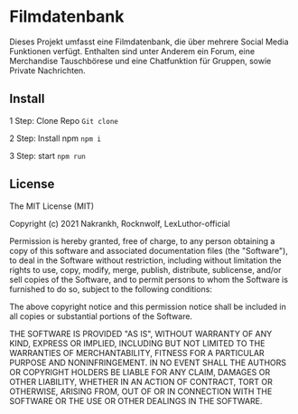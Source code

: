 # Filmdatenbank

Dieses Projekt umfasst eine Filmdatenbank, die über mehrere Social Media Funktionen verfügt. Enthalten sind unter Anderem ein Forum, eine Merchandise Tauschbörese und eine Chatfunktion für Gruppen, sowie Private Nachrichten. 

## Install

1 Step: Clone Repo ```Git clone```

2 Step: Install npm ```npm i```

3 Step: start ```npm run```

## License

The MIT License (MIT)

Copyright (c) 2021 Nakrankh, Rocknwolf, 
LexLuthor-official

Permission is hereby granted, free of charge, to any person obtaining a copy of
this software and associated documentation files (the "Software"), to deal in
the Software without restriction, including without limitation the rights to
use, copy, modify, merge, publish, distribute, sublicense, and/or sell copies of
the Software, and to permit persons to whom the Software is furnished to do so,
subject to the following conditions:

The above copyright notice and this permission notice shall be included in all
copies or substantial portions of the Software.

THE SOFTWARE IS PROVIDED "AS IS", WITHOUT WARRANTY OF ANY KIND, EXPRESS OR
IMPLIED, INCLUDING BUT NOT LIMITED TO THE WARRANTIES OF MERCHANTABILITY, FITNESS
FOR A PARTICULAR PURPOSE AND NONINFRINGEMENT. IN NO EVENT SHALL THE AUTHORS OR
COPYRIGHT HOLDERS BE LIABLE FOR ANY CLAIM, DAMAGES OR OTHER LIABILITY, WHETHER
IN AN ACTION OF CONTRACT, TORT OR OTHERWISE, ARISING FROM, OUT OF OR IN
CONNECTION WITH THE SOFTWARE OR THE USE OR OTHER DEALINGS IN THE SOFTWARE.
